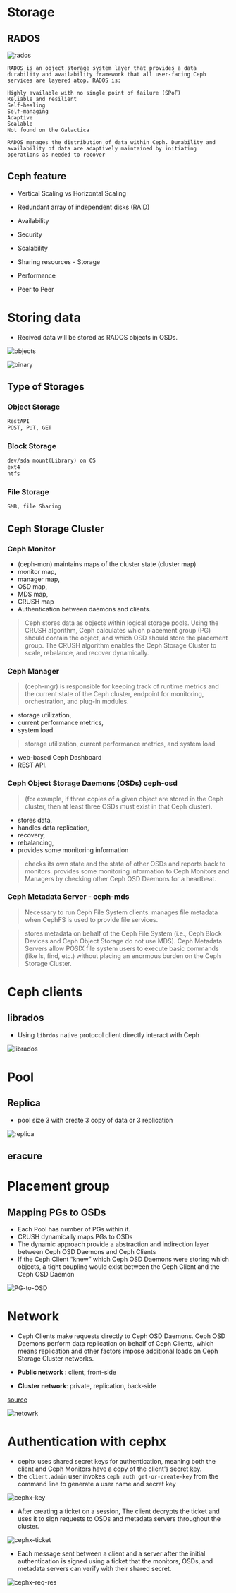 # Storage

## RADOS

![rados](https://github.com/hojat-gazestani/openstack/blob/main/Ceph/Concept/Pic/01-rados.png)

```text
RADOS is an object storage system layer that provides a data durability and availability framework that all user-facing Ceph services are layered atop. RADOS is:

Highly available with no single point of failure (SPoF)
Reliable and resilient
Self-healing
Self-managing
Adaptive
Scalable
Not found on the Galactica

RADOS manages the distribution of data within Ceph. Durability and availability of data are adaptively maintained by initiating operations as needed to recover
```

## Ceph feature

+ Vertical Scaling vs Horizontal Scaling

+ Redundant array of independent disks (RAID)  

+ Availability

+ Security

+ Scalability

+ Sharing resources - Storage

+ Performance

+ Peer to Peer

# Storing data

- Recived data will be stored as RADOS objects in OSDs.

![objects]()

![binary]()

## Type of Storages

### Object Storage
```txt
RestAPI
POST, PUT, GET

```

### Block Storage
```txt
dev/sda mount(Library) on OS
ext4
ntfs
```

### File Storage

```txt
SMB, file Sharing
```
## Ceph Storage Cluster

### Ceph Monitor

-  (ceph-mon) maintains maps of the cluster state (cluster map)
  - monitor map,
  - manager map,
  - OSD map,
  - MDS map,
  - CRUSH map
  - Authentication between daemons and clients.


> Ceph stores data as objects within logical storage pools. Using the CRUSH algorithm, Ceph calculates which placement group (PG) should contain the object, and which OSD should store the placement group. The CRUSH algorithm enables the Ceph Storage Cluster to scale, rebalance, and recover dynamically.


### Ceph Manager

 > (ceph-mgr) is responsible for keeping track of runtime metrics and the current state of the Ceph cluster,
 > endpoint for monitoring, orchestration, and plug-in modules.

 - storage utilization,
 - current performance metrics,
 - system load

 > storage utilization, current performance metrics, and system load

 - web-based Ceph Dashboard
 - REST API.

### Ceph Object Storage Daemons (OSDs) ceph-osd


 > (for example, if three copies of a given object are stored in the Ceph cluster, then at least three OSDs must exist in that Ceph cluster).

 - stores data,
 - handles data replication,
 - recovery,
 - rebalancing,
 - provides some monitoring information

 > checks its own state and the state of other OSDs and reports back to monitors.
 > provides some monitoring information to Ceph Monitors and Managers by checking other Ceph OSD Daemons for a heartbeat.


### Ceph Metadata Server - ceph-mds

> Necessary to run Ceph File System clients.
> manages file metadata when CephFS is used to provide file services.

> stores metadata on behalf of the Ceph File System (i.e., Ceph Block Devices and Ceph Object Storage do not use MDS). Ceph Metadata Servers allow POSIX file system users to execute basic commands (like ls, find, etc.) without placing an enormous burden on the Ceph Storage Cluster.

# Ceph clients

## librados

- Using `librdos` native protocol client directly interact with Ceph

![librados](https://github.com/hojat-gazestani/openstack/blob/main/Ceph/Concept/Pic/librados.png)


# Pool

## Replica

- pool size 3 with create 3 copy of data or 3 replication

![replica](https://github.com/hojat-gazestani/openstack/blob/main/Ceph/Concept/Pic/replica.png)

## eracure


# Placement group

## Mapping PGs to OSDs

- Each Pool has number of PGs within it.
- CRUSH dynamically maps PGs to OSDs
- The dynamic approach provide a abstraction and indirection layer between Ceph OSD Daemons and Ceph Clients
- If the Ceph Client “knew” which Ceph OSD Daemons were storing which objects, a tight coupling would exist between the Ceph Client and the Ceph OSD Daemon

![PG-to-OSD](https://github.com/hojat-gazestani/openstack/blob/main/Ceph/Concept/Pic/PlacementGrouop.png)


# Network

- Ceph Clients make requests directly to Ceph OSD Daemons. Ceph OSD Daemons perform data replication on behalf of Ceph Clients, which means replication and other factors impose additional loads on Ceph Storage Cluster networks.

- **Public network** : client, front-side

- **Cluster network**: private, replication, back-side

[source](https://docs.ceph.com/en/reef/rados/configuration/network-config-ref/)

![netowrk](https://github.com/hojat-gazestani/openstack/blob/main/Ceph/Concept/Pic/network.png)


# Authentication with cephx

- cephx uses shared secret keys for authentication, meaning both the client and Ceph Monitors have a copy of the client’s secret key. 
- the `client.admin` user invokes `ceph auth get-or-create-key` from the command line to generate a user name and secret key

![cephx-key](https://github.com/hojat-gazestani/openstack/blob/main/Ceph/Concept/Pic/cephx-key.png)

- After creating a ticket on a session, The client decrypts the ticket and uses it to sign requests to OSDs and metadata servers throughout the cluster. 

![cephx-ticket](https://github.com/hojat-gazestani/openstack/blob/main/Ceph/Concept/Pic/cephx-ticket.png)

- Each message sent between a client and a server after the initial authentication is signed using a ticket that the monitors, OSDs, and metadata servers can verify with their shared secret. 

![cephx-req-res](https://github.com/hojat-gazestani/openstack/blob/main/Ceph/Concept/Pic/cephx-req-res.png)